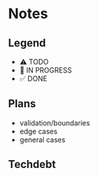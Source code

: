 # Notes

## Legend

- ⚠ TODO
- 🚧 IN PROGRESS
- ✅ DONE

## Plans

- validation/boundaries
- edge cases
- general cases

## Techdebt
